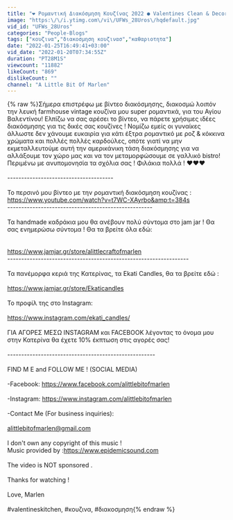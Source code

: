```yaml
---
title: "❤️ Ρομαντική Διακόσμηση Κουζίνας 2022 ● Valentines Clean & Decorate With me ●  Farmhouse Kitchen ❤️"
image: "https:\/\/i.ytimg.com\/vi\/UFWs_28Uros\/hqdefault.jpg"
vid_id: "UFWs_28Uros"
categories: "People-Blogs"
tags: ["κουζινα","διακοσμηση κουζινασ","καθαριοτητα"]
date: "2022-01-25T16:49:41+03:00"
vid_date: "2022-01-20T07:34:55Z"
duration: "PT28M1S"
viewcount: "11882"
likeCount: "869"
dislikeCount: ""
channel: "A Little Bit Of Marlen"
---
```

{% raw %}Σήμερα επιστρέφω με βίντεο διακόσμησης, διακοσμώ λοιπόν την λευκή farmhouse vintage κουζίνα μου super ρομαντικά, για του Αγίου Βαλεντίνου! Ελπίζω να σας αρέσει το βίντεο, να πάρετε χρήσιμες ιδέες διακόσμησης για τις δικές σας κουζίνες ! Νομίζω εμείς οι γυναίκες άλλωστε δεν χάνουμε ευκαιρία για κάτι έξτρα ρομαντικό με ροζ &amp; κόκκινα χρώματα και πολλές πολλές καρδούλες,  οπότε γιατί να μην εκμεταλλευτούμε αυτή την αμερικάνικη τάση διακόσμησης για να αλλάξουμε τον χώρο μας και να τον μεταμορφώσουμε σε γαλλικό bistro!Περιμένω με ανυπομονησία τα σχόλια σας ! Φιλάκια πολλά ! ❤️❤️❤️<br /><br />--------------------------------------<br /><br />To περσινό μου βίντεο με την ρομαντική διακόσμηση κουζίνας : <a rel="nofollow" target="blank" href="https://www.youtube.com/watch?v=t7WC-XAyrbo&amp;t=384s">https://www.youtube.com/watch?v=t7WC-XAyrbo&amp;t=384s</a><br />----------------------------------------------------<br /><br />Τα handmade καδράκια μου θα ανέβουν πολύ σύντομα στο jam jar ! Θα σας ενημερώσω σύντομα ! Θα τα βρείτε όλα εδώ:<br /><br /><br /><a rel="nofollow" target="blank" href="https://www.jamjar.gr/store/alittlecraftofmarlen">https://www.jamjar.gr/store/alittlecraftofmarlen</a><br />-----------------------------------------------------------------<br /><br />Τα πανέμορφα κεριά της Κατερίνας, τα Ekati Candles, θα τα βρείτε εδώ :<br /><br /><a rel="nofollow" target="blank" href="https://www.jamjar.gr/store/Ekaticandles">https://www.jamjar.gr/store/Ekaticandles</a><br /><br />Το προφίλ της στο Instagram:<br /><br /><a rel="nofollow" target="blank" href="https://www.instagram.com/ekati_candles/">https://www.instagram.com/ekati_candles/</a><br /><br />ΓΙΑ ΑΓΟΡΕΣ ΜΕΣΩ INSTAGRAM και FACEBOOK λέγοντας το όνομα μου στην Κατερίνα θα έχετε 10% έκπτωση στις αγορές σας!<br /><br />-----------------------------------------------------<br /><br />FIND M E and FOLLOW ME ! (SOCIAL MEDIA) <br /><br /> -Facebook: <a rel="nofollow" target="blank" href="https://www.facebook.com/alittlebitofmarlen">https://www.facebook.com/alittlebitofmarlen</a><br /><br />-Instagram: <a rel="nofollow" target="blank" href="https://www.instagram.com/alittlebitofmarlen">https://www.instagram.com/alittlebitofmarlen</a><br /><br /> -Contact Me (For business inquiries): <br /><br />alittlebitofmarlen@gmail.com<br /><br />I don't own any copyright of this music !<br />Music provided by :<a rel="nofollow" target="blank" href="https://www.epidemicsound.com">https://www.epidemicsound.com</a><br /><br />The video is NOT sponsored .<br /><br />Thanks for watching ! <br /><br />Love, Marlen<br /><br />#valentineskitchen, #κουζινα, #διακοσμηση{% endraw %}
